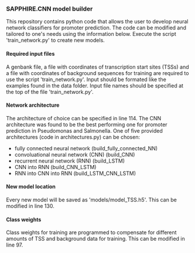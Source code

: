 ### SAPPHIRE.CNN model builder

This repository contains python code that allows the user to develop neural network classifiers for promoter prediction. The code can be modified and tailored to one's needs using the information below. Execute the script 'train_network.py' to create new models.

#### Required input files
A genbank file, a file with coordinates of transcription start sites (TSSs) and a file with coordinates of background sequences for training are required to use the script 'train_network.py'. Input should be formated like the examples found in the data folder. Input file names should be specified at the top of the file 'train_network.py'.

#### Network architecture
The architecture of choice can be specified in line 114. The CNN architecture was found to be the best performing one for promoter prediction in Pseudomonas and Salmonella. One of five provided architectures (code in architectures.py) can be chosen:
- fully connected neural network (build_fully_connected_NN)
- convoluational neural network (CNN) (build_CNN)
- recurrent neural network (RNN) (build_LSTM)
- CNN into RNN (build_CNN_LSTM)
- RNN into CNN into RNN (build_LSTM_CNN_LSTM) 

#### New model location
Every new model will be saved as 'models/model_TSS.h5'. This can be modified in line 130.

#### Class weights 
Class weights for training are programmed to compensate for different amounts of TSS and background data for training. This can be modified in line 97.

